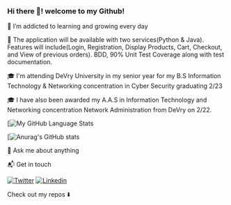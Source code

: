### Hi there 👋! welcome to my Github! 

🌱 I’m addicted to learning and growing every day

🔭 The application will be available with two services(Python & Java). Features will include(Login, Registration, Display Products, Cart, Checkout, and View of previous orders). BDD, 90% Unit Test Coverage along with test documentation.

🎓 I'm attending DeVry University in my senior year for my B.S Information Technology & Networking concentration in Cyber Security graduating 2/23

🎓 I have also been awarded my A.A.S in Information Technology and Networking concentration Network Administration from DeVry on 2/22.

[![My GitHub Language Stats](https://github-readme-stats.vercel.app/api/top-langs/?username=ezenielrios&langs_count=10&hide=PowerShell,Batchfile&theme=tokyonight)


[![Anurag's GitHub stats](https://github-readme-stats.vercel.app/api?username=ezenielrios)

💬 Ask me about anything

📬 Get in touch 

[![Twitter](https://img.shields.io/badge/-Twitter-222222?style=flat-square&logo=twitter&logoColor=white&link=https://twitter.com/ez_rios)](https://twitter.com/ez_rios)
[![Linkedin](https://img.shields.io/badge/-LinkedIn-222222?style=flat-square&logo=Linkedin&logoColor=white&link=https://www.linkedin.com/in/ezenielrios/)](https://www.linkedin.com/in/ezenielrios/)

Check out my repos ⬇️

